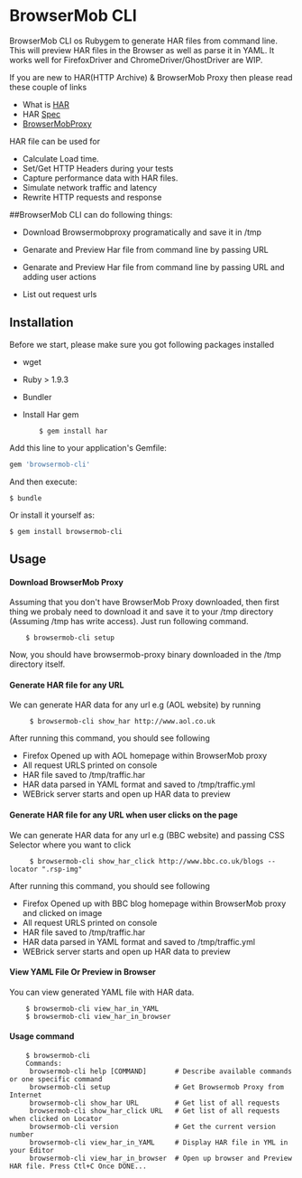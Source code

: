 # BrowserMob CLI

BrowserMob CLI os Rubygem to generate HAR files from command line. This will preview HAR files in the Browser as well as parse it in YAML. It works well for FirefoxDriver and ChromeDriver/GhostDriver are WIP.

If you are new to HAR(HTTP Archive) & BrowserMob Proxy then please read these couple of links
* What is [HAR](https://www.maxcdn.com/one/visual-glossary/har-file/)
* HAR [Spec](http://www.softwareishard.com/blog/har-12-spec/)
* [BrowserMobProxy](http://bmp.lightbody.net/)

HAR file can be used for
* Calculate Load time.
* Set/Get HTTP Headers during your tests
* Capture performance data with HAR files.
* Simulate network traffic and latency
* Rewrite HTTP requests and response

##BrowserMob CLI can do following things:

* Download Browsermobproxy programatically and save it in /tmp

* Genarate and Preview Har file from command line by passing URL

* Genarate and Preview Har file from command line by passing URL and adding user actions

* List out request urls


## Installation

Before we start, please make sure you got following packages installed

* wget
* Ruby > 1.9.3
* Bundler
* Install Har gem

          $ gem install har

Add this line to your application's Gemfile:

```ruby
gem 'browsermob-cli'
```

And then execute:

    $ bundle

Or install it yourself as:

    $ gem install browsermob-cli

## Usage

#### Download BrowserMob Proxy
Assuming that you don't have BrowserMob Proxy downloaded, then first thing we probaly need to download it and save it to your /tmp directory (Assuming /tmp has write access). Just run following command.

        $ browsermob-cli setup

Now, you should have browsermob-proxy binary downloaded in the /tmp directory itself.

#### Generate HAR file for any URL
We can generate HAR data for any url e.g (AOL website) by running

         $ browsermob-cli show_har http://www.aol.co.uk

After running this command, you should see following

* Firefox Opened up with AOL homepage within BrowserMob proxy
* All request URLS printed on console
* HAR file saved to /tmp/traffic.har
* HAR data parsed in YAML format and saved to /tmp/traffic.yml
* WEBrick server starts and open up HAR data to preview

#### Generate HAR file for any URL when user clicks on the page
We can generate HAR data for any url e.g (BBC website) and passing CSS Selector
where you want to click

         $ browsermob-cli show_har_click http://www.bbc.co.uk/blogs --locator ".rsp-img"

After running this command, you should see following

* Firefox Opened up with BBC blog homepage within BrowserMob proxy and clicked on image
* All request URLS printed on console
* HAR file saved to /tmp/traffic.har
* HAR data parsed in YAML format and saved to /tmp/traffic.yml
* WEBrick server starts and open up HAR data to preview

#### View YAML File Or Preview in Browser
You can view generated YAML file with HAR data.

        $ browsermob-cli view_har_in_YAML
        $ browsermob-cli view_har_in_browser
#### Usage command

        $ browsermob-cli
        Commands:
         browsermob-cli help [COMMAND]       # Describe available commands or one specific command
         browsermob-cli setup                # Get Browsermob Proxy from Internet
         browsermob-cli show_har URL         # Get list of all requests
         browsermob-cli show_har_click URL   # Get list of all requests when clicked on Locator
         browsermob-cli version              # Get the current version number
         browsermob-cli view_har_in_YAML     # Display HAR file in YML in your Editor
         browsermob-cli view_har_in_browser  # Open up browser and Preview HAR file. Press Ctl+C Once DONE...
